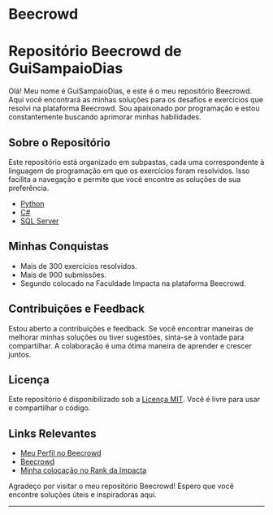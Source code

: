 # Beecrowd

# Repositório Beecrowd de GuiSampaioDias


Olá! Meu nome é GuiSampaioDias, e este é o meu repositório Beecrowd. Aqui você encontrará as minhas soluções para os desafios e exercícios que resolvi na plataforma Beecrowd. Sou apaixonado por programação e estou constantemente buscando aprimorar minhas habilidades.

## Sobre o Repositório

Este repositório está organizado em subpastas, cada uma correspondente à linguagem de programação em que os exercícios foram resolvidos. Isso facilita a navegação e permite que você encontre as soluções de sua preferência.

- [Python](https://www.python.org/)
- [C#](https://visualstudio.microsoft.com/pt-br/downloads/)
- [SQL Server](./sqlserver)

## Minhas Conquistas

- Mais de 300 exercícios resolvidos.
- Mais de 900 submissões.
- Segundo colocado na Faculdade Impacta na plataforma Beecrowd.

## Contribuições e Feedback

Estou aberto a contribuições e feedback. Se você encontrar maneiras de melhorar minhas soluções ou tiver sugestões, sinta-se à vontade para compartilhar. A colaboração é uma ótima maneira de aprender e crescer juntos.

## Licença

Este repositório é disponibilizado sob a [Licença MIT](./LICENSE). Você é livre para usar e compartilhar o código.

## Links Relevantes

- [Meu Perfil no Beecrowd](https://www.beecrowd.com.br/judge/pt/profile/740870)
- [Beecrowd](https://www.beecrowd.com.br/)
- [Minha colocação no Rank da Impacta](https://www.beecrowd.com.br/judge/pt/users/university/impacta)

Agradeço por visitar o meu repositório Beecrowd! Espero que você encontre soluções úteis e inspiradoras aqui.

---
